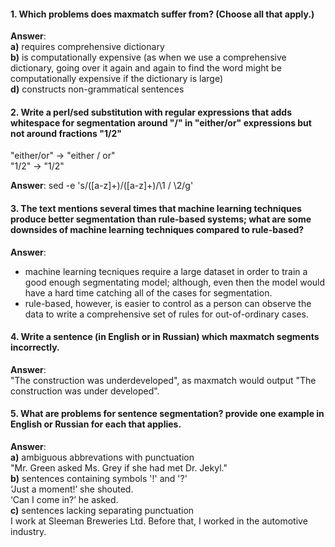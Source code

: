 #### 1. Which problems does maxmatch suffer from? (Choose all that apply.)

**Answer**: \
**a)** requires comprehensive dictionary\
**b)** is computationally expensive  (as when we use a comprehensive dictionary, going over it again and again to find the word might be computationally expensive if the dictionary is large)\
**d)** constructs non-grammatical sentences

#### 2. Write a perl/sed substitution with regular expressions that adds whitespace for segmentation around "/" in "either/or" expressions but not around fractions "1/2"

 "either/or" -> "either / or"\
 "1/2"       -> "1/2"

**Answer**: sed -e 's/\([a-z]\+\)\/\([a-z]\+\)/\1 \/ \2/g'

#### 3. The text mentions several times that machine learning techniques produce better segmentation than rule-based systems; what are some downsides of machine learning techniques compared to rule-based?

**Answer**: 
+ machine learning tecniques require a large dataset in order to train a good enough segmentating model; although, even then the model would have a hard time catching all of the cases for segmentation.
+ rule-based, however, is easier to control as a person can observe the data to write a comprehensive set of rules for out-of-ordinary cases. 

#### 4. Write a sentence (in English or in Russian) which maxmatch segments incorrectly.

**Answer**: \
"The construction was underdeveloped", as maxmatch would output "The construction was under developed".

#### 5. What are problems for sentence segmentation? provide one example in English or Russian for each that applies.

**Answer**:\
**a)** ambiguous abbrevations with punctuation\
"Mr. Green asked Ms. Grey if she had met Dr. Jekyl."\
**b)** sentences containing symbols '!' and '?'\
‘Just a moment!’ she shouted.\
‘Can I come in?’ he asked.\
**c)** sentences lacking separating punctuation\
I work at Sleeman Breweries Ltd. Before that, I worked in the automotive industry.
